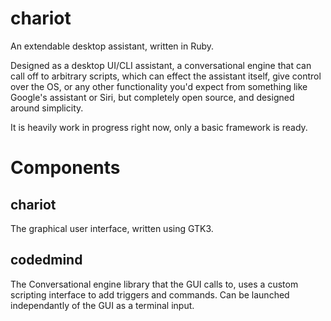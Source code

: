 # chariot
An extendable desktop assistant, written in Ruby.

Designed as a desktop UI/CLI assistant, a conversational engine that can call off to arbitrary scripts, which can effect the assistant itself, give control over the OS, or any other functionality you'd expect from something like Google's assistant or Siri, but completely open source, and designed around simplicity.

It is heavily work in progress right now, only a basic framework is ready.

# Components
## chariot
The graphical user interface, written using GTK3.

## codedmind
The Conversational engine library that the GUI calls to, uses a custom scripting interface to add triggers and commands. Can be launched independantly of the GUI as a terminal input.
